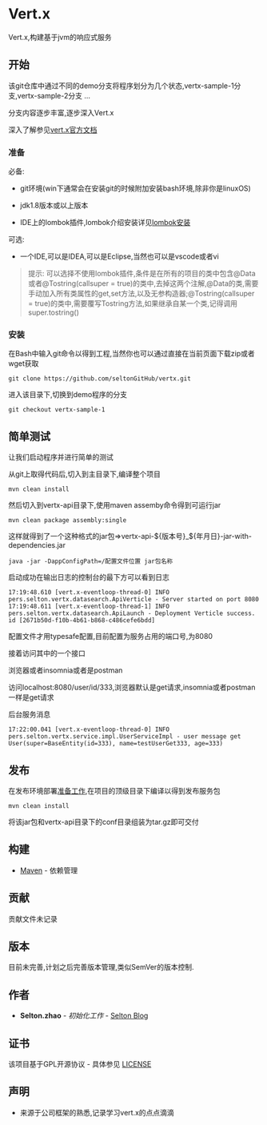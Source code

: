 # Vert.x

Vert.x,构建基于jvm的响应式服务

## 开始

该git仓库中通过不同的demo分支将程序划分为几个状态,vertx-sample-1分支,vertx-sample-2分支 ...

分支内容逐步丰富,逐步深入Vert.x

深入了解参见[vert.x官方文档](https://vertx.io/docs/)

### 准备

必备:

- git环境(win下通常会在安装git的时候附加安装bash环境,除非你是linuxOS)

- jdk1.8版本或以上版本
- IDE上的lombok插件,lombok介绍安装详见[lombok安装](http://selton.cn/lombok.html)

可选:

- 一个IDE,可以是IDEA,可以是Eclipse,当然也可以是vscode或者vi

> 提示: 可以选择不使用lombok插件,条件是在所有的项目的类中包含@Data或者@Tostring(callsuper = true)的类中,去掉这两个注解,@Data的类,需要手动加入所有类属性的get,set方法,以及无参构造器;@Tostring(callsuper = true)的类中,需要覆写Tostring方法,如果继承自某一个类,记得调用super.tostring()

### 安装

在Bash中输入git命令以得到工程,当然你也可以通过直接在当前页面下载zip或者wget获取

```
git clone https://github.com/seltonGitHub/vertx.git
```

进入该目录下,切换到demo程序的分支

```
git checkout vertx-sample-1
```

## 简单测试

让我们启动程序并进行简单的测试

从git上取得代码后,切入到主目录下,编译整个项目

````
mvn clean install
````

然后切入到vertx-api目录下,使用maven assemby命令得到可运行jar

````
mvn clean package assembly:single
````

这样就得到了一个这种格式的jar包=>vertx-api-${版本号}_${年月日}-jar-with-dependencies.jar

````
java -jar -DappConfigPath=/配置文件位置 jar包名称
````

启动成功在输出日志的控制台的最下方可以看到日志

````
17:19:48.610 [vert.x-eventloop-thread-0] INFO  pers.selton.vertx.datasearch.ApiVerticle - Server started on port 8080
17:19:48.611 [vert.x-eventloop-thread-1] INFO  pers.selton.vertx.datasearch.ApiLaunch - Deployment Verticle success. id [2671b50d-f10b-4b61-b868-c486cefe6bdd]
````

配置文件才用typesafe配置,目前配置为服务占用的端口号,为8080

接着访问其中的一个接口

浏览器或者insomnia或者是postman

访问localhost:8080/user/id/333,浏览器默认是get请求,insomnia或者postman一样是get请求

后台服务消息

````
17:22:00.041 [vert.x-eventloop-thread-0] INFO  pers.selton.vertx.service.impl.UserServiceImpl - user message get User(super=BaseEntity(id=333), name=testUserGet333, age=333)
````

## 发布

在发布环境部署[准备工作](#准备),在项目的顶级目录下编译以得到发布服务包

````shell
mvn clean install
````

将该jar包和vertx-api目录下的conf目录组装为tar.gz即可交付

## 构建

* [Maven](https://maven.apache.org/) - 依赖管理

## 贡献

贡献文件未记录

## 版本

目前未完善,计划之后完善版本管理,类似SemVer的版本控制.

## 作者

* **Selton.zhao** - *初始化工作* - [Selton Blog](http://selton.cn/)

## 证书

该项目基于GPL开源协议 - 具体参见 [LICENSE](https://github.com/seltonGitHub/vertx/blob/master/LICENSE)

## 声明

* 来源于公司框架的熟悉,记录学习vert.x的点点滴滴
